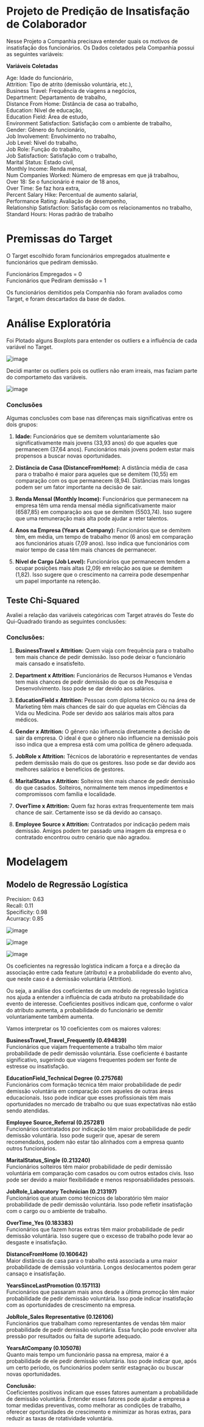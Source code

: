 # **Projeto de Predição de Insatisfação de Colaborador**

Nesse Projeto a Companhia precisava entender quais os motivos de insatisfação dos funcionários.
Os Dados coletados pela Companhia possui as seguintes variáveis:

**Variáveis Coletadas**

Age: Idade do funcionário,    
Attrition: Tipo de atrito (demissão voluntária, etc.),    
Business Travel: Frequência de viagens a negócios,    
Department: Departamento de trabalho,    
Distance From Home: Distância de casa ao trabalho,    
Education: Nível de educação,    
Education Field: Área de estudo,    
Environment Satisfaction: Satisfação com o ambiente de trabalho,    
Gender: Gênero do funcionário,    
Job Involvement: Envolvimento no trabalho,    
Job Level: Nível do trabalho,    
Job Role: Função do trabalho,    
Job Satisfaction: Satisfação com o trabalho,    
Marital Status: Estado civil,    
Monthly Income: Renda mensal,        
Num Companies Worked: Número de empresas em que já trabalhou,    
Over 18: Se o funcionário é maior de 18 anos,    
Over Time: Se faz hora extra,      
Percent Salary Hike: Percentual de aumento salarial,        
Performance Rating: Avaliação de desempenho,      
Relationship Satisfaction: Satisfação com os relacionamentos no trabalho,        
Standard Hours: Horas padrão de trabalho      

# **Premissas do Target**
O Target escolhido foram funcionários empregados atualmente e funcionários que pediram demissão.

Funcionários Empregados = 0    
Funcionários que Pediram demissão = 1       

Os funcionários demitidos pela Companhia não foram avaliados como Target, e foram descartados da base de dados.

# **Análise Exploratória**
Foi Plotado alguns Boxplots para entender os outliers e a influência de cada variável no Target.

![image](https://github.com/user-attachments/assets/5d230d01-17d7-40c8-a4f5-4318dab9313b)

Decidi manter os outliers pois os outliers não eram irreais, mas faziam parte do comportameto das variáveis.

![image](https://github.com/user-attachments/assets/a21781c7-749d-4f72-baec-e0a006b04295)

### **Conclusões**
Algumas conclusões com base nas diferenças mais significativas entre os dois grupos:

1. **Idade:**
   Funcionários que se demitem voluntariamente são significativamente mais jovens (33,93 anos) do que aqueles que permanecem (37,64 anos). Funcionários mais jovens podem estar mais propensos a buscar novas oportunidades.

2. **Distância de Casa (DistanceFromHome):**
   A distância média de casa para o trabalho é maior para aqueles que se demitem (10,55) em comparação com os que permanecem (8,94). Distâncias mais longas podem ser um fator importante na decisão de sair.

3. **Renda Mensal (Monthly Income):**
   Funcionários que permanecem na empresa têm uma renda mensal média significativamente maior (6587,85) em comparação aos que se demitem (5503,74). Isso sugere que uma remuneração mais alta pode ajudar a reter talentos.

4. **Anos na Empresa (Years at Company):**
   Funcionários que se demitem têm, em média, um tempo de trabalho menor (6 anos) em comparação aos funcionários atuais (7,09 anos). Isso indica que funcionários com maior tempo de casa têm mais chances de permanecer.

5. **Nível de Cargo (Job Level):**
   Funcionários que permanecem tendem a ocupar posições mais altas (2,09) em relação aos que se demitem (1,82). Isso sugere que o crescimento na carreira pode desempenhar um papel importante na retenção.

## **Teste Chi-Squared**
Avaliei a relação das variáveis categóricas com Target através do Teste do Qui-Quadrado tirando as seguintes conclusões:

### **Conclusões**:

1. **BusinessTravel x Attrition:**
   Quem viaja com frequência para o trabalho tem mais chance de pedir demissão. Isso pode deixar o funcionário mais cansado e insatisfeito.

2. **Department x Attrition:**
   Funcionários de Recursos Humanos e Vendas tem mais chances de pedir demissão do que os de Pesquisa e Desenvolvimento. Isso pode se dar devido aos salários.

3. **EducationField x Attrition:**
   Pessoas com diploma técnico ou na área de Marketing têm mais chances de sair do que aquelas em Ciências da Vida ou Medicina. Pode ser devido aos salários mais altos para médicos.

4. **Gender x Attrition:**
   O gênero não influencia diretamente a decisão de sair da empresa. O ideal é que o gênero não influencie na demissão pois isso indica que a empresa está com uma política de gênero adequada.

5. **JobRole x Attrition:**
   Técnicos de laboratório e representantes de vendas pedem demissão mais do que os gestores. Isso pode se dar devido aos melhores salários e benefícios de gestores.

6. **MaritalStatus x Attrition:**
   Solteiros têm mais chance de pedir demissão do que casados. Solteiros, normalmente tem menos impedimentos e compromissos com família e localidade.

7. **OverTime x Attrition:**
   Quem faz horas extras frequentemente tem mais chance de sair. Certamente isso se dá devido ao cansaço.

8. **Employee Source x Attrition:**
   Contratados por indicação pedem mais demissão. Amigos podem ter passado uma imagem da empresa e o contratado encontrou outro cenário que não agradou.

# **Modelagem**

## Modelo de Regressão Logística

Precision: 0.63    
Recall: 0.11    
Specificity: 0.98    
Acurracy: 0.85    

![image](https://github.com/user-attachments/assets/2c3c8c82-cc29-44b9-b3db-8b21cc42a495)

![image](https://github.com/user-attachments/assets/a033533f-6cda-4c47-9e17-9720b1085e82)

![image](https://github.com/user-attachments/assets/4dec414f-0857-4d8e-a091-6bf821767031)

Os coeficientes na regressão logística indicam a força e a direção da associação entre cada feature (atributo) e a probabilidade do evento alvo, que neste caso é a demissão voluntária (Attrition). 

Ou seja, a análise dos coeficientes de um modelo de regressão logística nos ajuda a entender a influência de cada atributo na probabilidade do evento de interesse. Coeficientes positivos indicam que, conforme o valor do atributo aumenta, a probabilidade do funcionário se demitir voluntariamente também aumenta.  

Vamos interpretar os 10 coeficientes com os maiores valores:  

**BusinessTravel_Travel_Frequently (0.494839)**  
Funcionários que viajam frequentemente a trabalho têm maior probabilidade de pedir demissão voluntária. Esse coeficiente é bastante significativo, sugerindo que viagens frequentes podem ser fonte de estresse ou insatisfação.  

**EducationField_Technical Degree (0.275768)**  
Funcionários com formação técnica têm maior probabilidade de pedir demissão voluntária em comparação com aqueles de outras áreas educacionais. Isso pode indicar que esses profissionais têm mais oportunidades no mercado de trabalho ou que suas expectativas não estão sendo atendidas.  

**Employee Source_Referral (0.257281)**  
Funcionários contratados por indicação têm maior probabilidade de pedir demissão voluntária. Isso pode sugerir que, apesar de serem recomendados, podem não estar tão alinhados com a empresa quanto outros funcionários.  

**MaritalStatus_Single (0.213240)**  
Funcionários solteiros têm maior probabilidade de pedir demissão voluntária em comparação com casados ou com outros estados civis. Isso pode ser devido a maior flexibilidade e menos responsabilidades pessoais.  

**JobRole_Laboratory Technician (0.213197)**  
Funcionários que atuam como técnicos de laboratório têm maior probabilidade de pedir demissão voluntária. Isso pode refletir insatisfação com o cargo ou o ambiente de trabalho.  

**OverTime_Yes (0.183383)**  
Funcionários que fazem horas extras têm maior probabilidade de pedir demissão voluntária. Isso sugere que o excesso de trabalho pode levar ao desgaste e insatisfação.  

**DistanceFromHome (0.160642)**  
Maior distância de casa para o trabalho está associada a uma maior probabilidade de demissão voluntária. Longos deslocamentos podem gerar cansaço e insatisfação.  

**YearsSinceLastPromotion (0.157113)**  
Funcionários que passaram mais anos desde a última promoção têm maior probabilidade de pedir demissão voluntária. Isso pode indicar insatisfação com as oportunidades de crescimento na empresa.  

**JobRole_Sales Representative (0.126106)**  
Funcionários que trabalham como representantes de vendas têm maior probabilidade de pedir demissão voluntária. Essa função pode envolver alta pressão por resultados ou falta de suporte adequado.  

**YearsAtCompany (0.105078)**  
Quanto mais tempo um funcionário passa na empresa, maior é a probabilidade de ele pedir demissão voluntária. Isso pode indicar que, após um certo período, os funcionários podem sentir estagnação ou buscar novas oportunidades.  

**Conclusão:**  
Coeficientes positivos indicam que esses fatores aumentam a probabilidade de demissão voluntária. Entender esses fatores pode ajudar a empresa a tomar medidas preventivas, como melhorar as condições de trabalho, oferecer oportunidades de crescimento e minimizar as horas extras, para reduzir as taxas de rotatividade voluntária.